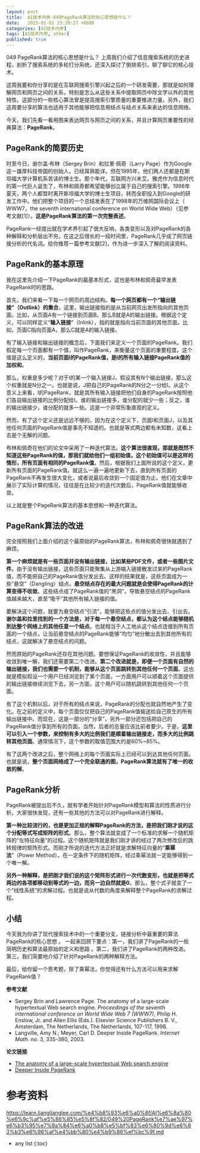 ```yaml
---
layout: post
title:  AI技术内参-049PageRank算法的核心思想是什么？
date:   2015-01-01 23:20:27 +0800
categories: [AI技术内参]
tags: [AI技术内参, other]
published: true
---
```




049 PageRank算法的核心思想是什么？
上周我们介绍了信息搜索系统的历史进程，剖析了搜索系统的多轮打分系统，还深入探讨了倒排索引，聊了聊它的核心技术。

这周我要和你分享的是在互联网搜索引擎兴起之后的一个研发需要，那就是如何理解网页和网页之间的关系，特别是怎么从这些关系中提取网页中除文字以外的其他特性。这部分的一些核心算法曾是提高搜索引擎质量的重要推进力量。另外，我们这周要分享的算法也适用于其他能够把信息用结点与结点关系来表达的信息网络。

今天，我们先看一看用图来表达网页与网页之间的关系，并且计算网页重要性的经典算法：**PageRank**。

## PageRank的简要历史

时至今日，谢尔盖·布林（Sergey Brin）和拉里·佩奇（Larry Page）作为Google这一雄厚科技帝国的创始人，已经耳熟能详。但在1995年，他们两人还都是在斯坦福大学计算机系苦读的博士生。那个年代，互联网方兴未艾。雅虎作为信息时代的第一代巨人诞生了，布林和佩奇都希望能够创立属于自己的搜索引擎。1998年夏天，两个人都暂时离开斯坦福大学的博士生项目，转而全职投入到Google的研发工作中。他们把整个项目的一个总结发表在了1998年的万维网国际会议上（ WWW7，the seventh international conference on World Wide Web）（见参考文献[1]）。**这是PageRank算法的第一次完整表述**。

PageRank一经提出就在学术界引起了很大反响，各类变形以及对PageRank的各种解释和分析层出不穷。在这之后很长的一段时间里，PageRank几乎成了网页链接分析的代名词。给你推荐一篇参考文献[2]，作为进一步深入了解的阅读资料。

## PageRank的基本原理

我在这里先介绍一下PageRank的最基本形式，这也是布林和佩奇最早发表PageRank时的思路。

首先，我们来看一下每一个网页的周边结构。**每一个网页都有一个“输出链接”（Outlink）的集合**。这里，输出链接指的是从当前网页出发所指向的其他页面。比如，从页面A有一个链接到页面B。那么B就是A的输出链接。根据这个定义，可以同样定义“**输入链接**”（Inlink），指的就是指向当前页面的其他页面。比如，页面C指向页面A，那么C就是A的输入链接。

有了输入链接和输出链接的概念后，下面我们来定义一个页面的PageRank。我们假定每一个页面都有一个值，叫作PageRank，来衡量这个页面的重要程度。这个值是这么定义的，**当前页面I的PageRank值，是I的所有输入链接PageRank值的加权和**。

那么，权重是多少呢？对于I的某一个输入链接J，假设其有N个输出链接，那么这个权重就是N分之一。也就是说，J把自己的PageRank的N分之一分给I。从这个意义上来看，I的PageRank，就是其所有输入链接把他们自身的PageRank按照他们各自输出链接的比例分配给I。谁的输出链接多，谁分配的就少一些；反之，谁的输出链接少，谁分配的就多一些。这是一个非常形象直观的定义。

然而，有了这个定义还是远远不够的，因为在这个定义下，页面I和页面J，以及其他任何页面的PageRank值是事先不知道的。也就是等式两边都有未知数，这看上去是个无解的问题。

布林和佩奇在他们的论文中采用了一种迭代算法。**这个算法很直观，那就是既然不知道这些PageRank的值，那我们就给他们一组初始值，这个初始值可以是这样的情形，所有页面有相同的PageRank值**。然后，根据我们上面所说的这个定义，更新所有页面的PageRank值。就这么一遍一遍地更新下去，直到所有页面的PageRank不再发生很大变化，或者说最后收敛到一个固定值为止。他们在文章中展示了实际计算的情况，往往是在比较少的迭代次数后，PageRank值就能够收敛。

以上就是整个PageRank算法的基本思想和一种迭代算法。

## PageRank算法的改进

完全按照我们上面介绍的这个最原始的PageRank算法，布林和佩奇很快就遇到了麻烦。

**第一个麻烦就是有一些页面并没有输出链接，比如某些PDF文件，或者一些图片文件**。由于没有输出链接，这些页面只能聚集从上游输入链接散发过来的PageRank值，而不能把自己的PageRank值分发出去。这样的结果就是，这些页面成为一些“悬空”（Dangling）结点。**悬空结点存在的最大问题就是会使得PageRank的计算变得不收敛**。这些结点成了PageRank值的“黑洞”，导致悬空结点的PageRank值越来越大，直至“吸干”其他所有输入链接的值。

要解决这个问题，就要为悬空结点“引流”，能够把这些点的值分发出去、引出去。**谢尔盖和拉里找到的一个方法是，对于每一个悬空结点，都认为这个结点能够随机到达整个网络上的其他任意一个结点**。也就相当于人工地从这个结点连接到所有页面的一个结点，让当前悬空结点的PageRank能够“均匀”地分散出去到其他所有的结点，这就解决了悬空结点的问题。

然而原始的PageRank还存在其他问题。要想保证PageRank的收敛性，并且能够收敛到唯一解，我们还需要第二个改进。**第二个改进就是，即便一个页面有自然的输出链接，我们也需要一个机制，能够从这个页面跳转到其他任何一个页面**。这也就是模拟假设一个用户已经浏览到了某个页面，一方面用户可以顺着这个页面提供的输出链接继续浏览下去，另一方面，这个用户可以随机跳转到其他任何一个页面。

有了这个机制以后，对于所有的结点来说，PageRank的分配也就自然地产生了变化。在之前的定义中，每个页面仅仅把自己的PageRank值输送给自己原生的所有输出链接中。而现在，这是一部分的“分享”，另外一部分还包括把自己的PageRank值分享到所有的页面。当然，后者的总量应该比前者要少。于是，**这里可以引入一个参数，来控制有多大的比例我们是顺着输出链接走，而多大的比例跳转其他页面**。通常情况下，这个参数的取值范围大约是60%~85%。

有了这两个改进之后，整个网络上的每个页面实际上已经可以到达其他任何页面。也就是说，**整个页面网络成了一个完全联通的图，PageRank算法就有了唯一的收敛的解**。

## PageRank分析

PageRank被提出后不久，就有学者开始针对PageRank模型和算法的性质进行分析。大家很快发现，还有一些其他的方法可以对PageRank进行解释。

**第一种比较流行的，也是更加正规的解释PageRank的方法，是把我们刚才说的这个分配等式写成矩阵的形式**。那么，整个算法就变成了一个标准的求解一个随机矩阵的“左特征向量”的过程。这个随机矩阵就是我们刚才讲的经过了两次修改后的跳转规律的矩阵形式。而刚才所说的迭代方法正好就是求解特征向量的“**乘幂法**”（Power Method）。在一定条件下的随机矩阵，经过乘幂法就一定能够得到一个唯一解。

**另外一种解释，是把刚才我们说的这个矩阵形式进行一次代数变形，也就是把等式两边的各项都移动到等式的一边，而另一边自然就是0**。那么，整个式子就变了一个“线性系统”的求解过程。也就是说从代数的角度来解释整个PageRank的求解过程。

## 小结

今天我为你讲了现代搜索技术中的一个重要分支，链接分析中最重要的算法PageRank的核心思想 。 一起来回顾下要点：第一，我们讲了PageRank的一些简明历史和算法最原始的定义和思路 。第二，我们讲了PageRank的两种改进。第三，我们简要地介绍了针对PageRank的两种解释方法。

最后，给你留一个思考题，除了乘幂法，你觉得还有什么方法可以用来求解PageRank值？

**参考文献**

* Sergey Brin and Lawrence Page. The anatomy of a large-scale hypertextual Web search engine. *Proceedings of the seventh international conference on World Wide Web 7 (WWW7)*, Philip H. Enslow, Jr. and Allen Ellis (Eds.). Elsevier Science Publishers B. V., Amsterdam, The Netherlands, The Netherlands, 107-117, 1998.
* Langville, Amy N.; Meyer, Carl D. Deeper Inside PageRank. *Internet Math*. no. 3, 335-380, 2003.

**论文链接**

* [The anatomy of a large-scale hypertextual Web search engine](http://infolab.stanford.edu/~backrub/google.html)
* [Deeper Inside PageRank](http://meyer.math.ncsu.edu/Meyer/PS_Files/DeeperInsidePR.pdf)




# 参考资料

https://learn.lianglianglee.com/%e4%b8%93%e6%a0%8f/AI%e6%8a%80%e6%9c%af%e5%86%85%e5%8f%82/049%20PageRank%e7%ae%97%e6%b3%95%e7%9a%84%e6%a0%b8%e5%bf%83%e6%80%9d%e6%83%b3%e6%98%af%e4%bb%80%e4%b9%88%ef%bc%9f.md

* any list
{:toc}
